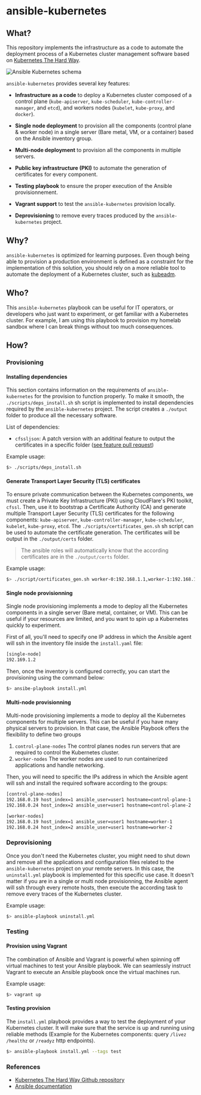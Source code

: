 # ansible-kubernetes

## What?

This repository implements the infrastructure as a code to automate the deployment process of a Kubernetes cluster management software based on [Kubernetes The Hard Way](https://github.com/kelseyhightower/kubernetes-the-hard-way).

![Ansible Kubernetes schema](./docs/img/ansible-kubernetes-schema.png)

`ansible-kubernetes` provides several key features:

* **Infrastructure as a code** to deploy a Kubernetes cluster composed of a control plane (`kube-apiserver`, `kube-scheduler`, `kube-controller-manager`, and `etcd`), and workers nodes (`kubelet`, `kube-proxy`, and `docker`).

* **Single node deployment** to provision all the components (control plane & worker node) in a single server (Bare metal, VM, or a container) based on the Ansible inventory group.

* **Multi-node deployment** to provision all the components in multiple servers.

* **Public key infrastructure (PKI)** to automate the generation of certificates for every component.

* **Testing playbook** to ensure the proper execution of the Ansible provisionnement.

* **Vagrant support** to test the `ansible-kubernetes` provision locally.

* **Deprovisioning** to remove every traces produced by the `ansible-kubernetes` project.

## Why?

`ansible-kubernetes` is optimized for learning purposes. Even though being able to provision a production environment is defined as a constraint for the implementation of this solution, you should rely on a more reliable tool to automate the deployment of a Kubernetes cluster, such as [kubeadm](https://kubernetes.io/docs/setup/production-environment/tools/kubeadm/create-cluster-kubeadm/).

## Who?

This `ansible-kubernetes` playbook can be useful for IT operators, or developers who just want to experiment, or get familiar with a Kubernetes cluster.
For example, I am using this playbook to provision my homelab sandbox where I can break things without too much consequences.

## How?

### Provisioning

#### Installing dependencies

This section contains information on the requirements of `ansible-kubernetes` for the provision to function properly. To make it smooth, the `./scripts/deps_install.sh` sh script is implemented to install dependencies required by the `ansible-kubernetes` project. The script creates a `./output` folder to produce all the necessary software.

List of dependencies:

* `cfssljson`: A patch version with an additinal feature to output the certificates in a specific folder ([see feature pull request](https://github.com/cloudflare/cfssl/pull/1278))

Example usage:
```bash
$> ./scripts/deps_install.sh
```

#### Generate Transport Layer Security (TLS) certificates

To ensure private communication between the Kubernetes components, we must create a Private Key Infrastructure (PKI) using CloudFlare's PKI toolkit, `cfssl`. Then, use it to bootstrap a Certificate Authority (CA) and generate multiple Transport Layer Security (TLS) certificates for the following components: `kube-apiserver`, `kube-controller-manager`, `kube-scheduler`, `kubelet`, `kube-proxy`, `etcd`. The `./scripts/certificates_gen.sh` sh script can be used to automate the certificate generation. The certificates will be output in the `./output/certs` folder.

> The ansible roles will automatically know that the according certificates are in the `./output/certs` folder.

Example usage:
```bash
$> ./script/certificates_gen.sh worker-0:192.168.1.1,worker-1:192.168.1.2,worker-3:192.168.1.2
```

#### Single node provisionning

Single node provisioning implements a mode to deploy all the Kubernetes components in a single server (Bare metal, container, or VM). This can be useful if your resources are limited, and you want to spin up a Kubernetes quickly to experiment.

First of all, you'll need to specify one IP address in which the Ansible agent will ssh in the inventory file inside the `install.yaml` file:

```bash
[single-node]
192.169.1.2
```

Then, once the inventory is configured correctly, you can start the provisioning using the command below:
```bash
$> ansibe-playbook install.yml
```

#### Multi-node provisionning

Multi-node provisioning implements a mode to deploy all the Kubernetes components for multiple servers. This can be useful if you have many physical servers to provision. In that case, the Ansible Playbook offers the flexibility to define two groups

1. `control-plane-nodes`
   The control planes nodes run servers that are required to control the Kubernetes cluster.
2. `worker-nodes`
   The worker nodes are used to run containerized applications and handle networking.

Then, you will need to specific the IPs address in which the Ansible agent will ssh and install the required software according to the groups:

```bash
[control-plane-nodes]
192.168.0.19 host_index=1 ansible_user=user1 hostname=control-plane-1
192.168.0.24 host_index=2 ansible_user=user1 hostname=control-plane-2

[worker-nodes]
192.168.0.19 host_index=1 ansible_user=user1 hostname=worker-1
192.168.0.24 host_index=2 ansible_user=user1 hostname=worker-2
```

### Deprovisioning

Once you don't need the Kubernetes cluster, you might need to shut down and remove all the applications and configuration files related to the `ansible-kubernetes` project on your remote servers. In this case, the `uninstall.yml` playbook is implemented for this specific use case. It doesn't matter if you are in a single or multi node provisionning, the Ansible agent will ssh through every remote hosts, then execute the according task to remove every traces of the Kubernetes cluster.

Example usage:
```bash
$> ansible-playbook uninstall.yml
```

### Testing

#### Provision using Vagrant

The combination of Ansible and Vagrant is powerful when spinning off virtual machines to test your Ansible playbook. We can seamlessly instruct Vagrant to execute an Ansible playbook once the virtual machines run.

Example usage:
```bash
$> vagrant up
```

#### Testing provision

The `install.yml` playbook provides a way to test the deployment of your Kubernetes cluster. It will make sure that the service is up and running using reliable methods (Example for the Kubernetes components: query `/livez` `/healthz` or `/readyz` http endpoints).

```bash
$> ansible-playbook install.yml --tags test
```

### References

* [Kubernetes The Hard Way Github repository](https://github.com/kelseyhightower/kubernetes-the-hard-way)
* [Ansible documentation](docs.ansible.com)

